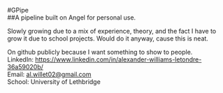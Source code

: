 #GPipe  
##A pipeline built on Angel for personal use.  

Slowly growing due to a mix of experience, theory, and the fact I have to grow it due to school projects.
Would do it anyway, cause this is neat.  

On github publicly because I want something to show to people.  
LinkedIn: https://www.linkedin.com/in/alexander-williams-letondre-36a59020b/  
Email: al.willet02@gmail.com  
School: University of Lethbridge  
